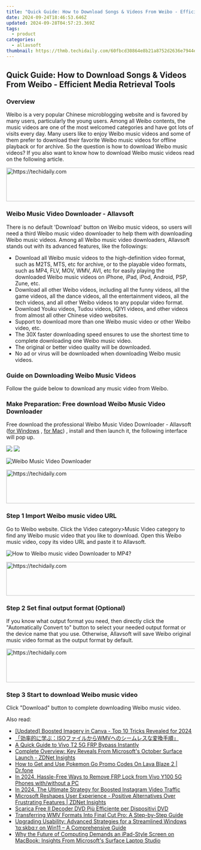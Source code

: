 ```yaml
---
title: "Quick Guide: How to Download Songs & Videos From Weibo - Efficient Media Retrieval Tools"
date: 2024-09-24T18:46:53.646Z
updated: 2024-09-28T04:57:23.369Z
tags:
  - product
categories:
  - allavsoft
thumbnail: https://thmb.techidaily.com/60fbcd30864e8b21a8752d2636e7944e4f6dffcb372de2311bd231d44717be72.jpg
---
```


## Quick Guide: How to Download Songs & Videos From Weibo - Efficient Media Retrieval Tools

### Overview

Weibo is a very popular Chinese microblogging website and is favored by many users, particularly the young users. Among all Weibo contents, the music videos are one of the most welcomed categories and have got lots of visits every day. Many users like to enjoy Weibo music videos and some of them prefer to download their favorite Weibo music videos for offline playback or for archive. So the question is how to download Weibo music videos? If you also want to know how to download Weibo music videos read on the following article.

<!-- affiliate ads begin -->
<a href="https://appsumo.8odi.net/c/5597632/2111981/7443" target="_top" id="2111981">
  <img src="//a.impactradius-go.com/display-ad/7443-2111981" border="0" alt="https://techidaily.com" width="728" height="90"/>
</a>
<img height="0" width="0" src="https://appsumo.8odi.net/i/5597632/2111981/7443" style="position:absolute;visibility:hidden;" border="0" />
<!-- affiliate ads end -->

### Weibo Music Video Downloader - Allavsoft

There is no default 'Download' button on Weibo music videos, so users will need a third Weibo music video downloader to help them with downloading Weibo music videos. Among all Weibo music video downloaders, Allavsoft stands out with its advanced features, like the followings:

* Download all Weibo music videos to the high-definition video format, such as M2TS, MTS, etc for archive, or to the playable video formats, such as MP4, FLV, MOV, WMV, AVI, etc for easily playing the downloaded Weibo music videos on iPhone, iPad, iPod, Android, PSP, Zune, etc.
* Download all other Weibo videos, including all the funny videos, all the game videos, all the dance videos, all the entertainment videos, all the tech videos, and all other Weibo videos to any popular video format.
* Download Youku videos, Tudou videos, iQIYI videos, and other videos from almost all other Chinese video websites.
* Support to download more than one Weibo music video or other Weibo video, etc.
* The 30X faster downloading speed ensures to use the shortest time to complete downloading one Weibo music video.
* The original or better video quality will be downloaded.
* No ad or virus will be downloaded when downloading Weibo music videos.

### Guide on Downloading Weibo Music Videos

Follow the guide below to download any music video from Weibo.

### Make Preparation: Free download Weibo Music Video Downloader

Free download the professional Weibo Music Video Downloader - Allavsoft ([for Windows](https://tools.techidaily.com/allavsoft/products/) , [for Mac](https://tools.techidaily.com/allavsoft/products/)) , install and then launch it, the following interface will pop up.

[![](https://www.allavsoft.com/how-to/../images/how-to/free-download-win.jpg)](https://tools.techidaily.com/allavsoft/products/) [![](https://www.allavsoft.com/how-to/../images/how-to/free-download-mac.jpg)](https://tools.techidaily.com/allavsoft/products/)

![Weibo Music Video Downloader](https://www.allavsoft.com/how-to/../images/allavsoft/screen-shot-600.jpg)

<!-- affiliate ads begin -->
<a href="https://appsumo.8odi.net/c/5597632/2105882/7443" target="_top" id="2105882">
  <img src="//a.impactradius-go.com/display-ad/7443-2105882" border="0" alt="https://techidaily.com" width="728" height="90"/>
</a>
<img height="0" width="0" src="https://appsumo.8odi.net/i/5597632/2105882/7443" style="position:absolute;visibility:hidden;" border="0" />
<!-- affiliate ads end -->

### Step 1 Import Weibo music video URL

Go to Weibo website. Click the Video category>Music Video category to find any Weibo music video that you like to download. Open this Weibo music video, copy its video URL and paste it to Allavsoft.

![How to Weibo music video Downloader to MP4?](https://www.allavsoft.com/how-to/../images/how-to/download-rtmp-video/download-rtmp-video.jpg)

<!-- affiliate ads begin -->
<a href="https://aligracehair.sjv.io/c/5597632/1918703/19272" target="_top" id="1918703">
  <img src="//a.impactradius-go.com/display-ad/19272-1918703" border="0" alt="https://techidaily.com" width="728" height="90"/>
</a>
<img height="0" width="0" src="https://aligracehair.sjv.io/i/5597632/1918703/19272" style="position:absolute;visibility:hidden;" border="0" />
<!-- affiliate ads end -->

### Step 2 Set final output format (Optional)

If you know what output format you need, then directly click the "Automatically Convert to" button to select your needed output format or the device name that you use. Otherwise, Allavsoft will save Weibo original music video format as the output format by default.

<!-- affiliate ads begin -->
<a href="https://ephamedtechinc.pxf.io/c/5597632/2123509/26400" target="_top" id="2123509">
  <img src="//a.impactradius-go.com/display-ad/26400-2123509" border="0" alt="https://techidaily.com" width="728" height="90"/>
</a>
<img height="0" width="0" src="https://ephamedtechinc.pxf.io/i/5597632/2123509/26400" style="position:absolute;visibility:hidden;" border="0" />
<!-- affiliate ads end -->

### Step 3 Start to download Weibo music video

Click "Download" button to complete downloading Weibo music video.

<ins class="adsbygoogle"
     style="display:block"
     data-ad-format="autorelaxed"
     data-ad-client="ca-pub-7571918770474297"
     data-ad-slot="1223367746"></ins>

<ins class="adsbygoogle"
     style="display:block"
     data-ad-client="ca-pub-7571918770474297"
     data-ad-slot="8358498916"
     data-ad-format="auto"
     data-full-width-responsive="true"></ins>

<span class="atpl-alsoreadstyle">Also read:</span>
<div><ul>
<li><a href="https://fox-glue.techidaily.com/updated-boosted-imagery-in-canva-top-10-tricks-revealed-for-2024/"><u>[Updated] Boosted Imagery in Canva - Top 10 Tricks Revealed for 2024</u></a></li>
<li><a href="https://video-capture.techidaily.com/1726029187946-isowmv/"><u>「効率的に学ぶ：ISOファイルからWMVへのシームレスな変換手順」</u></a></li>
<li><a href="https://bypass-frp.techidaily.com/a-quick-guide-to-vivo-t2-5g-frp-bypass-instantly-by-drfone-android/"><u>A Quick Guide to Vivo T2 5G FRP Bypass Instantly</u></a></li>
<li><a href="https://win-extraordinary.techidaily.com/complete-overview-key-reveals-from-microsofts-october-surface-launch-zdnet-insights/"><u>Complete Overview: Key Reveals From Microsoft's October Surface Launch - ZDNet Insights</u></a></li>
<li><a href="https://android-pokemon-go.techidaily.com/how-to-get-and-use-pokemon-go-promo-codes-on-lava-blaze-2-drfone-by-drfone-virtual-android/"><u>How to Get and Use Pokemon Go Promo Codes On Lava Blaze 2 | Dr.fone</u></a></li>
<li><a href="https://bypass-frp.techidaily.com/in-2024-hassle-free-ways-to-remove-frp-lock-from-vivo-y100-5g-phones-withwithout-a-pc-by-drfone-android/"><u>In 2024, Hassle-Free Ways to Remove FRP Lock from Vivo Y100 5G Phones with/without a PC</u></a></li>
<li><a href="https://instagram-videos.techidaily.com/in-2024-the-ultimate-strategy-for-boosted-instagram-video-traffic/"><u>In 2024, The Ultimate Strategy for Boosted Instagram Video Traffic</u></a></li>
<li><a href="https://win-extraordinary.techidaily.com/microsoft-reshapes-user-experience-positive-alternatives-over-frustrating-features-zdnet-insights/"><u>Microsoft Reshapes User Experience - Positive Alternatives Over Frustrating Features | ZDNet Insights</u></a></li>
<li><a href="https://techtrends.techidaily.com/scarica-free-il-decoder-dvd-piu-efficiente-per-dispositivi-dvd/"><u>Scarica Free Il Decoder DVD Più Efficiente per Dispositivi DVD</u></a></li>
<li><a href="https://win-extraordinary.techidaily.com/transferring-wmv-formats-into-final-cut-pro-a-step-by-step-guide/"><u>Transferring WMV Formats Into Final Cut Pro: A Step-by-Step Guide</u></a></li>
<li><a href="https://win-extraordinary.techidaily.com/upgrading-usability-advanced-strategies-for-a-streamlined-windows-tskbr-on-win11-a-comprehensive-guide/"><u>Upgrading Usability: Advanced Strategies for a Streamlined Windows ˈtɑːskbɑːr on Win11 – A Comprehensive Guide</u></a></li>
<li><a href="https://win-extraordinary.techidaily.com/why-the-future-of-computing-demands-an-ipad-style-screen-on-macbook-insights-from-microsofts-surface-laptop-studio/"><u>Why the Future of Computing Demands an iPad-Style Screen on MacBook: Insights From Microsoft's Surface Laptop Studio</u></a></li>
</ul></div>

